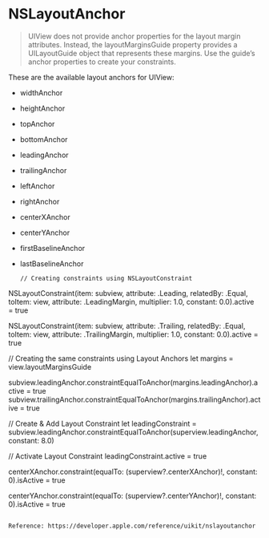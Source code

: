 # NSLayoutAnchor

> UIView does not provide anchor properties for the layout margin attributes. Instead, the layoutMarginsGuide property provides a UILayoutGuide object that represents these margins. Use the guide’s anchor properties to create your constraints.

These are the available layout anchors for UIView:

* widthAnchor
* heightAnchor
* topAnchor
* bottomAnchor
* leadingAnchor
* trailingAnchor
* leftAnchor
* rightAnchor
* centerXAnchor
* centerYAnchor
* firstBaselineAnchor
* lastBaselineAnchor


   ```
   // Creating constraints using NSLayoutConstraint
NSLayoutConstraint(item: subview,
                   attribute: .Leading,
                   relatedBy: .Equal,
                   toItem: view,
                   attribute: .LeadingMargin,
                   multiplier: 1.0,
                   constant: 0.0).active = true

NSLayoutConstraint(item: subview,
                   attribute: .Trailing,
                   relatedBy: .Equal,
                   toItem: view,
                   attribute: .TrailingMargin,
                   multiplier: 1.0,
                   constant: 0.0).active = true


// Creating the same constraints using Layout Anchors
let margins = view.layoutMarginsGuide

subview.leadingAnchor.constraintEqualToAnchor(margins.leadingAnchor).active = true
subview.trailingAnchor.constraintEqualToAnchor(margins.trailingAnchor).active = true

// Create & Add Layout Constraint
let leadingConstraint = subview.leadingAnchor.constraintEqualToAnchor(superview.leadingAnchor, constant: 8.0)

// Activate Layout Constraint
leadingConstraint.active = true

centerXAnchor.constraint(equalTo: (superview?.centerXAnchor)!, constant: 0).isActive = true

centerYAnchor.constraint(equalTo: (superview?.centerYAnchor)!, constant: 0).isActive = true

```

Reference: https://developer.apple.com/reference/uikit/nslayoutanchor
